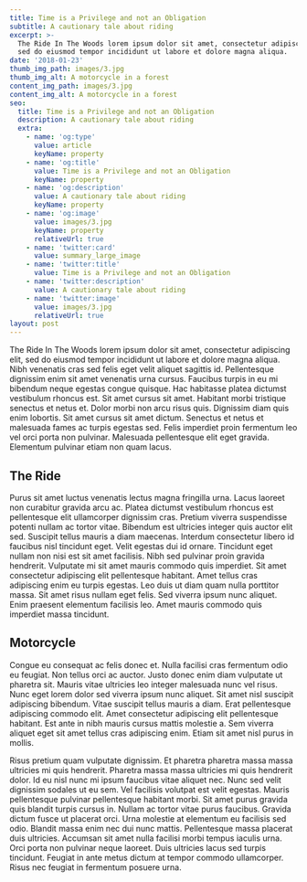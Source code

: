 ```yaml
---
title: Time is a Privilege and not an Obligation
subtitle: A cautionary tale about riding
excerpt: >-
  The Ride In The Woods lorem ipsum dolor sit amet, consectetur adipiscing elit,
  sed do eiusmod tempor incididunt ut labore et dolore magna aliqua. 
date: '2018-01-23'
thumb_img_path: images/3.jpg
thumb_img_alt: A motorcycle in a forest
content_img_path: images/3.jpg
content_img_alt: A motorcycle in a forest
seo:
  title: Time is a Privilege and not an Obligation
  description: A cautionary tale about riding
  extra:
    - name: 'og:type'
      value: article
      keyName: property
    - name: 'og:title'
      value: Time is a Privilege and not an Obligation
      keyName: property
    - name: 'og:description'
      value: A cautionary tale about riding
      keyName: property
    - name: 'og:image'
      value: images/3.jpg
      keyName: property
      relativeUrl: true
    - name: 'twitter:card'
      value: summary_large_image
    - name: 'twitter:title'
      value: Time is a Privilege and not an Obligation
    - name: 'twitter:description'
      value: A cautionary tale about riding
    - name: 'twitter:image'
      value: images/3.jpg
      relativeUrl: true
layout: post
---
```


The Ride In The Woods lorem ipsum dolor sit amet, consectetur adipiscing elit, sed do eiusmod tempor incididunt ut labore et dolore magna aliqua. Nibh venenatis cras sed felis eget velit aliquet sagittis id. Pellentesque dignissim enim sit amet venenatis urna cursus. Faucibus turpis in eu mi bibendum neque egestas congue quisque. Hac habitasse platea dictumst vestibulum rhoncus est. Sit amet cursus sit amet. Habitant morbi tristique senectus et netus et. Dolor morbi non arcu risus quis. Dignissim diam quis enim lobortis. Sit amet cursus sit amet dictum. Senectus et netus et malesuada fames ac turpis egestas sed. Felis imperdiet proin fermentum leo vel orci porta non pulvinar. Malesuada pellentesque elit eget gravida. Elementum pulvinar etiam non quam lacus.

## The Ride

Purus sit amet luctus venenatis lectus magna fringilla urna. Lacus laoreet non curabitur gravida arcu ac. Platea dictumst vestibulum rhoncus est pellentesque elit ullamcorper dignissim cras. Pretium viverra suspendisse potenti nullam ac tortor vitae. Bibendum est ultricies integer quis auctor elit sed. Suscipit tellus mauris a diam maecenas. Interdum consectetur libero id faucibus nisl tincidunt eget. Velit egestas dui id ornare. Tincidunt eget nullam non nisi est sit amet facilisis. Nibh sed pulvinar proin gravida hendrerit. Vulputate mi sit amet mauris commodo quis imperdiet. Sit amet consectetur adipiscing elit pellentesque habitant. Amet tellus cras adipiscing enim eu turpis egestas. Leo duis ut diam quam nulla porttitor massa. Sit amet risus nullam eget felis. Sed viverra ipsum nunc aliquet. Enim praesent elementum facilisis leo. Amet mauris commodo quis imperdiet massa tincidunt.

## Motorcycle

Congue eu consequat ac felis donec et. Nulla facilisi cras fermentum odio eu feugiat. Non tellus orci ac auctor. Justo donec enim diam vulputate ut pharetra sit. Mauris vitae ultricies leo integer malesuada nunc vel risus. Nunc eget lorem dolor sed viverra ipsum nunc aliquet. Sit amet nisl suscipit adipiscing bibendum. Vitae suscipit tellus mauris a diam. Erat pellentesque adipiscing commodo elit. Amet consectetur adipiscing elit pellentesque habitant. Est ante in nibh mauris cursus mattis molestie a. Sem viverra aliquet eget sit amet tellus cras adipiscing enim. Etiam sit amet nisl purus in mollis.

Risus pretium quam vulputate dignissim. Et pharetra pharetra massa massa ultricies mi quis hendrerit. Pharetra massa massa ultricies mi quis hendrerit dolor. Id eu nisl nunc mi ipsum faucibus vitae aliquet nec. Nunc sed velit dignissim sodales ut eu sem. Vel facilisis volutpat est velit egestas. Mauris pellentesque pulvinar pellentesque habitant morbi. Sit amet purus gravida quis blandit turpis cursus in. Nullam ac tortor vitae purus faucibus. Gravida dictum fusce ut placerat orci. Urna molestie at elementum eu facilisis sed odio. Blandit massa enim nec dui nunc mattis. Pellentesque massa placerat duis ultricies. Accumsan sit amet nulla facilisi morbi tempus iaculis urna. Orci porta non pulvinar neque laoreet. Duis ultricies lacus sed turpis tincidunt. Feugiat in ante metus dictum at tempor commodo ullamcorper. Risus nec feugiat in fermentum posuere urna.